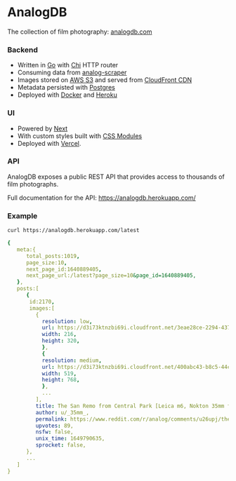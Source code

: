 # AnalogDB

The collection of film photography: [analogdb.com](https://www.analogdb.com/)


### Backend

* Written in [Go](https://go.dev/) with [Chi](https://github.com/go-chi/chi) HTTP router
* Consuming data from [analog-scraper](https://github.com/evanofslack/analog-scraper) 
* Images stored on [AWS S3](https://aws.amazon.com/s3/) and served from [CloudFront CDN](https://aws.amazon.com/cloudfront/)
* Metadata persisted with [Postgres](https://www.postgresql.org/)
* Deployed with [Docker](https://www.docker.com/) and [Heroku](https://www.heroku.com/)

### UI

* Powered by [Next](https://github.com/vercel/next.js/)
* With custom styles built with [CSS Modules](https://github.com/css-modules/css-modules)
* Deployed with [Vercel](https://vercel.com/).


### API

AnalogDB exposes a public REST API that provides access to thousands of film photographs.

Full documentation for the API: https://analogdb.herokuapp.com/

### Example

```bash
curl https://analogdb.herokuapp.com/latest
```

```yaml
{
   meta:{
      total_posts:1019,
      page_size:10,
      next_page_id:1640889405,
      next_page_url:/latest?page_size=10&page_id=1640889405,
   },
   posts:[
      {
       id:2170,
       images:[
         {
           resolution: low,
           url: https://d3i73ktnzbi69i.cloudfront.net/3eae28ce-2294-437d-81df-87e86cff61c3.jpeg,
           width: 216,
           height: 320,
           },
           {
           resolution: medium,
           url: https://d3i73ktnzbi69i.cloudfront.net/400abc43-b8c5-44cf-a632-c1a849b14ab4.jpeg,
           width: 519,
           height: 768,
           },
           ...
         ],
         title: The San Remo from Central Park [Leica m6, Nokton 35mm f/1.4, Portra 400],
         author: u/_35mm_,
         permalink: https://www.reddit.com/r/analog/comments/u26upj/the_san_remo_from_central_park_leica_m6_nokton/,
         upvotes: 89,
         nsfw: false,
         unix_time: 1649790635,
         sprocket: false,
      },
      ...
   ]
}
```
